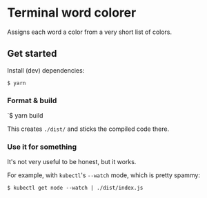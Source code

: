 # Terminal word colorer

Assigns each word a color from a very short list of colors.

## Get started

Install (dev) dependencies:

`$ yarn`

### Format & build

`$ yarn build

This creates `./dist/` and sticks the compiled code there.

### Use it for something

It's not very useful to be honest, but it works.

For example, with `kubectl`'s `--watch` mode, which is pretty spammy:

`$ kubectl get node --watch | ./dist/index.js`
